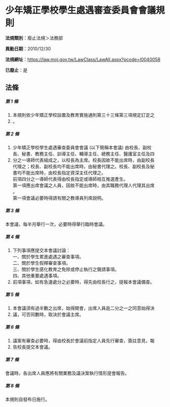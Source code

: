 # 少年矯正學校學生處遇審查委員會會議規則

**法規類別**：廢止法規＞法務部

**異動日期**：2010/12/30  

**法規網址**：https://law.moj.gov.tw/LawClass/LawAll.aspx?pcode=I0040058

**已廢止**：是



## 法條
##### 第 1 條
1. 本規則依少年矯正學校設置及教育實施通則第三十三條第三項規定訂定之
1. 。

##### 第 2 條
1. 少年矯正學校學生處遇審查委員會會議 (以下簡稱本會議) 由校長、副校  
長、秘書、教務主任、訓導主任、輔導主任、總務主任、醫護室主任及四
1. 分之一導師代表組成之，以校長為主席。校長因故不能出席時，由副校長  
代理之；校長、副校長均不能出席時，由秘書代理之。校長、副校長及秘  
書均不能出席時，由校長指定資深主任代理之。  
前項四分之一導師代表得由校長指定或導師相互推選產生。  
第一項應出席會議之人員，因故不能出席時，由其職務代理人代理其出席  
。  
第一項會議必要時得請有關之教導員列席說明。

##### 第 3 條
本會議，每半月舉行一次，必要時得舉行臨時會議。

##### 第 4 條
1. 下列事項應提交本會議討論：  
一、關於學生累進處遇之審查事項。  
二、關於學生假釋審查事項。  
三、關於學生感化教育之免除或停止執行之聲請事項。  
四、其他重要處遇事項。
1. 前項事項，如有急速處分之必要時，得先由校長行之，提報本會議備查。

##### 第 5 條
1. 本會議須有過半數之出席，始得開會，出席人員逾二分之一之同意始得決
1. 議，可否同數時，取決於會議主席。

##### 第 6 條
1. 議案有審查必要時，得由校長於會議前指定人員先行審查，簽註意見，報
1. 告校長提交本會議。

##### 第 7 條
會議時，各出席人員應將有關業務及議決案執行情形提會報告。

##### 第 8 條
本規則自發布日施行。


